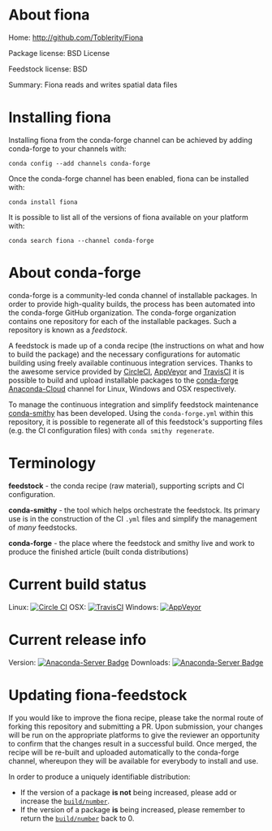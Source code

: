 About fiona
===========

Home: http://github.com/Toblerity/Fiona

Package license: BSD License

Feedstock license: BSD

Summary: Fiona reads and writes spatial data files



Installing fiona
================

Installing fiona from the conda-forge channel can be achieved by adding conda-forge to your channels with:

```
conda config --add channels conda-forge
```

Once the conda-forge channel has been enabled, fiona can be installed with:

```
conda install fiona
```

It is possible to list all of the versions of fiona available on your platform with:

```
conda search fiona --channel conda-forge
```


About conda-forge
=================

conda-forge is a community-led conda channel of installable packages.
In order to provide high-quality builds, the process has been automated into the
conda-forge GitHub organization. The conda-forge organization contains one repository 
for each of the installable packages. Such a repository is known as a *feedstock*.

A feedstock is made up of a conda recipe (the instructions on what and how to build
the package) and the necessary configurations for automatic building using freely
available continuous integration services. Thanks to the awesome service provided by
[CircleCI](https://circleci.com/), [AppVeyor](http://www.appveyor.com/)
and [TravisCI](https://travis-ci.org/) it is possible to build and upload installable
packages to the [conda-forge](https://anaconda.org/conda-forge)
[Anaconda-Cloud](http://docs.anaconda.org/) channel for Linux, Windows and OSX respectively.

To manage the continuous integration and simplify feedstock maintenance
[conda-smithy](http://github.com/conda-forge/conda-smithy) has been developed.
Using the ``conda-forge.yml`` within this repository, it is possible to regenerate all of
this feedstock's supporting files (e.g. the CI configuration files) with ``conda smithy regenerate``.


Terminology
===========

**feedstock** - the conda recipe (raw material), supporting scripts and CI configuration.

**conda-smithy** - the tool which helps orchestrate the feedstock.
                   Its primary use is in the construction of the CI ``.yml`` files
                   and simplify the management of *many* feedstocks.

**conda-forge** - the place where the feedstock and smithy live and work to
                  produce the finished article (built conda distributions)

Current build status
====================
Linux: [![Circle CI](https://circleci.com/gh/conda-forge/fiona-feedstock.svg?style=svg)](https://circleci.com/gh/conda-forge/fiona-feedstock)
OSX: [![TravisCI](https://travis-ci.org/conda-forge/fiona-feedstock.svg?branch=master)](https://travis-ci.org/conda-forge/fiona-feedstock) 
Windows: [![AppVeyor](https://ci.appveyor.com/api/projects/status/github/conda-forge/fiona-feedstock?svg=True)](https://ci.appveyor.com/project/conda-forge/fiona-feedstock/branch/master)

Current release info
====================
Version: [![Anaconda-Server Badge](https://anaconda.org/conda-forge/fiona/badges/version.svg)](https://anaconda.org/conda-forge/fiona)
Downloads: [![Anaconda-Server Badge](https://anaconda.org/conda-forge/fiona/badges/downloads.svg)](https://anaconda.org/conda-forge/fiona)


Updating fiona-feedstock
========================

If you would like to improve the fiona recipe, please take the normal
route of forking this repository and submitting a PR. Upon submission, your changes will
be run on the appropriate platforms to give the reviewer an opportunity to confirm that the
changes result in a successful build. Once merged, the recipe will be re-built and uploaded
automatically to the conda-forge channel, whereupon they will be available for everybody to
install and use.

In order to produce a uniquely identifiable distribution:
 * If the version of a package **is not** being increased, please add or increase
   the [``build/number``](http://conda.pydata.org/docs/building/meta-yaml.html#build-number-and-string). 
 * If the version of a package **is** being increased, please remember to return
   the [``build/number``](http://conda.pydata.org/docs/building/meta-yaml.html#build-number-and-string)
   back to 0.
